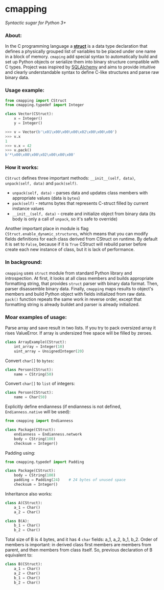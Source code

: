 # cmapping

*Syntactic sugar for Python 3+*

### About:
In the C programming language a [**struct**](https://en.wikipedia.org/wiki/Struct_(C_programming_language)) is a data type declaration that defines a physically grouped list of variables to be placed under one name in a block of memory.
`cmaping` add special syntax to automatically build and set up Python objects or serialize them into binary structure compatible with C types.
Project was inspired by [SQLAlchemy](http://www.sqlalchemy.org/) and aims to provide intuitive and clearly understandable syntax to define C-like structures and parse raw binary data.

### Usage example:

```python
from cmapping import CStruct
from cmapping.typedef import Integer

class Vector(CStruct):
    x = Integer()
    y = Integer()

>>> v = Vector(b'\x01\x00\x00\x00\x02\x00\x00\x00')
>>> v.x
1
>>> v.x = 42
>>> v.pack()
b'*\x00\x00\x00\x02\x00\x00\x00'
```

### How it works:
`CStruct` defines three important methods: `__init__(self, data)`, `unpack(self, data)` and `pack(self)`.
- `unpack(self, data)` - parses data and updates class members with appropriate values (data is `bytes`)
- `pack(self)` - returns bytes that represents C-struct filled by current instance values
- `__init__(self, data)` - create and initialize object from binary data (its body is only a call of `unpack`, so it's safe to override)

Another important place in module is flag `CStruct.enable_dynamic_structures`, which means that you can modify fields definitions for each class derived from CStruct on runtime. By default it is set to `False`, because if it is `True` CStruct will rebuild parser before create each new instance of class, but it is lack of performance.

### In background:
`cmapping` uses `struct` module from standard Python library and introspection. At first, it looks at all class members and builds appropriate formatting string, that provides `struct` parser with binary data format. Then, parser disassemble binary data. Finally, `cmapping` maps results to object's members and build Python object with fields initialized from raw data. `pack()` function repeats the same work in reverse order, except that formatting string is already buildet and parser is already initialized.

### Moar examples of usage:
Parse array and save result in two lists. If you try to pack oversized array it rises ValueError. If array is undersized free space will be filled by zeroes.

```python
class ArrayExample(CStruct):
    int_array = Integer(10)
    uint_array = UnsignedInteger(20)
```

Convert `char[]` to `bytes`:

```python
class Person(CStruct):
    name = CString(50)
```

Convert `char[]` to `list` of integers:

```python
class Person(CStruct):
    name = Char(50)
```

Explicitly define endianness (if endianness is not defined, `Endianness.native` will be used):

```python
from cmapping import Endianness

class Package(CStruct):
    endianness = Endianness.network
    body = CString(100)
    checksum = Integer()
```

Padding using:

```python
from cmapping.typedef import Padding

class Package(CStruct):
    body = CString(100)
    padding = Padding(24)    # 24 bytes of unused space
    checksum = Integer()
```

Inheritance also works:

```python
class A(CStruct):
    a_1 = Char()
    a_2 = Char()

class B(A):
    b_1 = Char()
    b_2 = Char()
```

Total size of B is 4 bytes, and it has 4 `char` fields: a\_1, a\_2, b\_1, b\_2. Order of members is important: in derived class first members are members from parent, and then members from class itself. So, previous declaration of B equivalent to:

```python
class B(CStruct):
    a_1 = Char()
    a_2 = Char()
    b_1 = Char()
    b_2 = Char()
```
